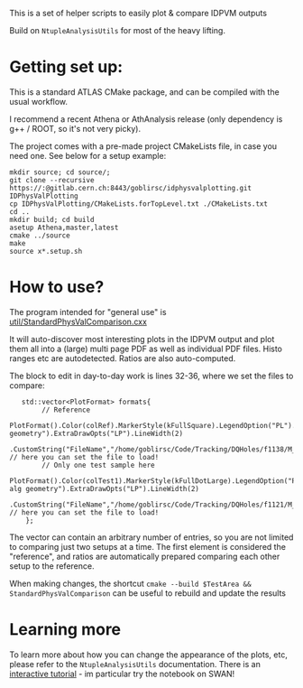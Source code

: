 This is a set of helper scripts to easily plot & compare IDPVM outputs

Build on `NtupleAnalysisUtils` for most of the heavy lifting. 

# Getting set up: 

This is a standard ATLAS CMake package, and can be compiled with the usual workflow. 

I recommend a recent Athena or AthAnalysis release (only dependency is g++ / ROOT, so it's not very picky). 

The project comes with a pre-made project CMakeLists file, in case you need one. See below for a setup example: 
```
mkdir source; cd source/; 
git clone --recursive https://:@gitlab.cern.ch:8443/goblirsc/idphysvalplotting.git IDPhysValPlotting
cp IDPhysValPlotting/CMakeLists.forTopLevel.txt ./CMakeLists.txt
cd ..
mkdir build; cd build
asetup Athena,master,latest 
cmake ../source 
make 
source x*.setup.sh
```

# How to use? 

The program intended for "general use" is  [util/StandardPhysValComparison.cxx](https://gitlab.cern.ch/goblirsc/idphysvalplotting/-/blob/master/util/StandardPhysValComparison.cxx)

It will auto-discover most interesting plots in the IDPVM output and plot them all into a (large) multi page PDF as well as individual PDF files. Histo ranges etc are autodetected. 
Ratios are also auto-computed. 

The block to edit in day-to-day work is lines 32-36, where we set the files to compare: 
```
   std::vector<PlotFormat> formats{ 
        // Reference
        PlotFormat().Color(colRef).MarkerStyle(kFullSquare).LegendOption("PL").LegendTitle("old geometry").ExtraDrawOpts("LP").LineWidth(2)  
        .CustomString("FileName","/home/goblirsc/Code/Tracking/DQHoles/f1138/M_output.root"),  // here you can set the file to load!
        // Only one test sample here
        PlotFormat().Color(colTest1).MarkerStyle(kFullDotLarge).LegendOption("PL").LegendTitle("conditions-alg geometry").ExtraDrawOpts("LP").LineWidth(2)
        .CustomString("FileName","/home/goblirsc/Code/Tracking/DQHoles/f1121/M_output.root"), // here you can set the file to load!
    }; 
```
The vector can contain an arbitrary number of entries, so you are not limited to comparing just two setups at a time. 
The first element is considered the "reference", and ratios are automatically prepared comparing each other setup to the reference. 

When making changes, the shortcut `cmake --build $TestArea && StandardPhysValComparison` can be useful to rebuild and update the results 

# Learning more 

To learn more about how you can change the appearance of the plots, etc, please refer to the `NtupleAnalysisUtils` documentation.
There is an [interactive tutorial](https://gitlab.cern.ch/goblirsc/NtupleAnalysisUtils_tutorial) - im particular try the notebook on SWAN! 
